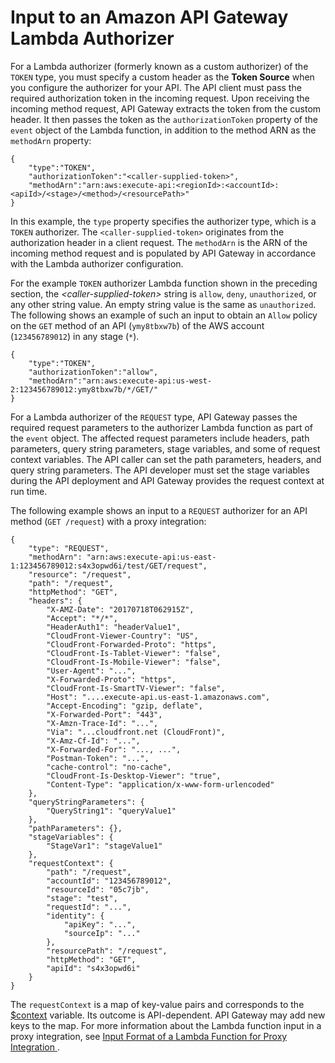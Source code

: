 # Input to an Amazon API Gateway Lambda Authorizer<a name="api-gateway-lambda-authorizer-input"></a>

 For a Lambda authorizer \(formerly known as a custom authorizer\) of the `TOKEN` type, you must specify a custom header as the **Token Source** when you configure the authorizer for your API\. The API client must pass the required authorization token in the incoming request\. Upon receiving the incoming method request, API Gateway extracts the token from the custom header\. It then passes the token as the `authorizationToken` property of the `event` object of the Lambda function, in addition to the method ARN as the `methodArn` property: 

```
{
    "type":"TOKEN",
    "authorizationToken":"<caller-supplied-token>",
    "methodArn":"arn:aws:execute-api:<regionId>:<accountId>:<apiId>/<stage>/<method>/<resourcePath>"
}
```

 In this example, the `type` property specifies the authorizer type, which is a `TOKEN` authorizer\. The `<caller-supplied-token>` originates from the authorization header in a client request\. The `methodArn` is the ARN of the incoming method request and is populated by API Gateway in accordance with the Lambda authorizer configuration\. 

 For the example `TOKEN` authorizer Lambda function shown in the preceding section, the *<caller\-supplied\-token>* string is `allow`, `deny`, `unauthorized`, or any other string value\. An empty string value is the same as `unauthorized`\. The following shows an example of such an input to obtain an `Allow` policy on the `GET` method of an API \(`ymy8tbxw7b`\) of the AWS account \(`123456789012`\) in any stage \(`*`\)\. 

```
{
    "type":"TOKEN",
    "authorizationToken":"allow",
    "methodArn":"arn:aws:execute-api:us-west-2:123456789012:ymy8tbxw7b/*/GET/"
}
```

 For a Lambda authorizer of the `REQUEST` type, API Gateway passes the required request parameters to the authorizer Lambda function as part of the `event` object\. The affected request parameters include headers, path parameters, query string parameters, stage variables, and some of request context variables\. The API caller can set the path parameters, headers, and query string parameters\. The API developer must set the stage variables during the API deployment and API Gateway provides the request context at run time\. 

 The following example shows an input to a `REQUEST` authorizer for an API method \(`GET /request`\) with a proxy integration: 

```
{
    "type": "REQUEST",
    "methodArn": "arn:aws:execute-api:us-east-1:123456789012:s4x3opwd6i/test/GET/request",
    "resource": "/request",
    "path": "/request",
    "httpMethod": "GET",
    "headers": {
        "X-AMZ-Date": "20170718T062915Z",
        "Accept": "*/*",
        "HeaderAuth1": "headerValue1",
        "CloudFront-Viewer-Country": "US",
        "CloudFront-Forwarded-Proto": "https",
        "CloudFront-Is-Tablet-Viewer": "false",
        "CloudFront-Is-Mobile-Viewer": "false",
        "User-Agent": "...",
        "X-Forwarded-Proto": "https",
        "CloudFront-Is-SmartTV-Viewer": "false",
        "Host": "....execute-api.us-east-1.amazonaws.com",
        "Accept-Encoding": "gzip, deflate",
        "X-Forwarded-Port": "443",
        "X-Amzn-Trace-Id": "...",
        "Via": "...cloudfront.net (CloudFront)",
        "X-Amz-Cf-Id": "...",
        "X-Forwarded-For": "..., ...",
        "Postman-Token": "...",
        "cache-control": "no-cache",
        "CloudFront-Is-Desktop-Viewer": "true",
        "Content-Type": "application/x-www-form-urlencoded"
    },
    "queryStringParameters": {
        "QueryString1": "queryValue1"
    },
    "pathParameters": {},
    "stageVariables": {
        "StageVar1": "stageValue1"
    },
    "requestContext": {
        "path": "/request",
        "accountId": "123456789012",
        "resourceId": "05c7jb",
        "stage": "test",
        "requestId": "...",
        "identity": {
            "apiKey": "...",
            "sourceIp": "..."
        },
        "resourcePath": "/request",
        "httpMethod": "GET",
        "apiId": "s4x3opwd6i"
    }
}
```

 The `requestContext` is a map of key\-value pairs and corresponds to the [$context](api-gateway-mapping-template-reference.md#context-variable-reference) variable\. Its outcome is API\-dependent\. API Gateway may add new keys to the map\. For more information about the Lambda function input in a proxy integration, see [Input Format of a Lambda Function for Proxy Integration ](set-up-lambda-proxy-integrations.md#api-gateway-simple-proxy-for-lambda-input-format)\. 